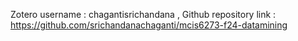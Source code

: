 Zotero username : chagantisrichandana ,
Github repository link : https://github.com/srichandanachaganti/mcis6273-f24-datamining
